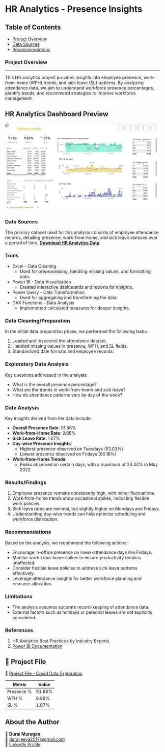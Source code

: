 # HR Analytics - Presence Insights

## Table of Contents

- [Project Overview](#project-overview)
- [Data Sources](#data-sources)
- [Recommendations](#recommendations)

### Project Overview
---

This HR analytics project provides insights into employee presence, work-from-home (WFH) trends, and sick leave (SL) patterns. By analyzing attendance data, we aim to understand workforce presence percentages, identify trends, and recommend strategies to improve workforce management.
## HR Analytics Dashboard Preview
![HR Analytics Preview](
https://github.com/Durai-Murugan-DA/HR-Analytics-Presence-Insights/blob/6286c428b1e1ba45f89da5d6c4b335d03fe09d0e/Presence_Insights.png)

### Data Sources

The primary dataset used for this analysis consists of employee attendance records, detailing presence, work-from-home, and sick leave statuses over a period of time.
 **[Download HR Analytics Data](https://github.com/Durai-Murugan-DA/HR-Analytics-Presence-Insights/blob/7fc205dd5cf578f98fc7ad50cc4d16acba3970b4/Added%20HR%20Analytics%20Data%20Source)**


### Tools

- Excel - Data Cleaning
  - Used for preprocessing, handling missing values, and formatting data.
- Power BI - Data Visualization
  - Created interactive dashboards and reports for insights.
- Power Query - Data Transformation
  - Used for aggregating and transforming the data.
- DAX Functions - Data Analysis
  - Implemented calculated measures for deeper insights.

### Data Cleaning/Preparation

In the initial data preparation phase, we performed the following tasks:
1. Loaded and inspected the attendance dataset.
2. Handled missing values in presence, WFH, and SL fields.
3. Standardized date formats and employee records.

### Exploratory Data Analysis

Key questions addressed in the analysis:

- What is the overall presence percentage?
- What are the trends in work-from-home and sick leave?
- How do attendance patterns vary by day of the week?

### Data Analysis

Key insights derived from the data include:

- **Overall Presence Rate**: 91.86%
- **Work-from-Home Rate**: 9.88%
- **Sick Leave Rate**: 1.07%
- **Day-wise Presence Insights**:
  - Highest presence observed on Tuesdays (93.03%)
  - Lowest presence observed on Fridays (90.18%)
- **Work-from-Home Trends**:
  - Peaks observed on certain days, with a maximum of 23.44% in May 2022.

### Results/Findings

1. Employee presence remains consistently high, with minor fluctuations.
2. Work-from-home trends show occasional spikes, indicating flexible work policies.
3. Sick leave rates are minimal, but slightly higher on Mondays and Fridays.
4. Understanding day-wise trends can help optimize scheduling and workforce distribution.

### Recommendations

Based on the analysis, we recommend the following actions:
- Encourage in-office presence on lower-attendance days like Fridays.
- Monitor work-from-home spikes to ensure productivity remains unaffected.
- Consider flexible leave policies to address sick leave patterns effectively.
- Leverage attendance insights for better workforce planning and resource allocation.

### Limitations

- The analysis assumes accurate record-keeping of attendance data.
- External factors such as holidays or personal leaves are not explicitly considered.

### References

1. HR Analytics Best Practices by Industry Experts.
2. [Power BI Documentation](https://powerbi.microsoft.com/)

## 📂 Project File  

📌 [Project File - Covid Data Exploration](https://github.com/Durai-Murugan-DA/HR-Analytics-Presence-Insights/blob/f7261abc073f56140d794ca3cb62beb8e6d75224/HR_Analytics_Presence_insights.pbix)  


|Metric|Value|
|--------|--------|
|Presence %|91.86%|
|WFH %|9.88%|
|SL %|1.07%|

## About the Author  

👤 **Durai Murugan**  
📧 [duraijeeva2017@gmail.com](mailto:duraijeeva2017@gmail.com)  
🔗 [LinkedIn Profile](https://www.linkedin.com/in/durai-murugan-data-analyst)  



